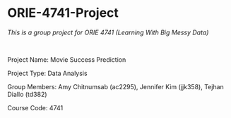# ORIE-4741-Project
<i>This is a group project for ORIE 4741 (Learning With Big Messy Data)</i>

<br>

Project Name: Movie Success Prediction

Project Type: Data Analysis

Group Members: Amy Chitnumsab (ac2295), Jennifer Kim (jjk358), Tejhan Diallo (td382)

Course Code: 4741
